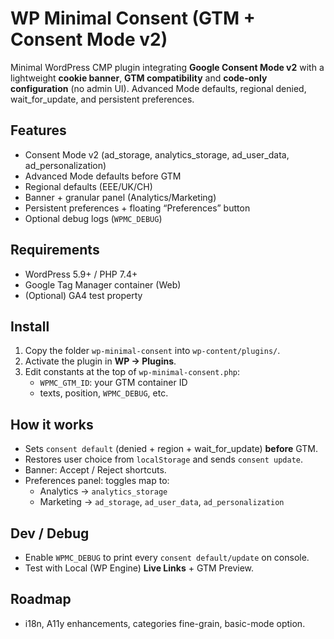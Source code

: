 # WP Minimal Consent (GTM + Consent Mode v2)

Minimal WordPress CMP plugin integrating **Google Consent Mode v2** with a lightweight **cookie banner**, **GTM compatibility** and **code-only configuration** (no admin UI). Advanced Mode defaults, regional denied, wait_for_update, and persistent preferences.

## Features

- Consent Mode v2 (ad_storage, analytics_storage, ad_user_data, ad_personalization)
- Advanced Mode defaults before GTM
- Regional defaults (EEE/UK/CH)
- Banner + granular panel (Analytics/Marketing)
- Persistent preferences + floating “Preferences” button
- Optional debug logs (`WPMC_DEBUG`)

## Requirements

- WordPress 5.9+ / PHP 7.4+
- Google Tag Manager container (Web)
- (Optional) GA4 test property

## Install

1. Copy the folder `wp-minimal-consent` into `wp-content/plugins/`.
2. Activate the plugin in **WP → Plugins**.
3. Edit constants at the top of `wp-minimal-consent.php`:
   - `WPMC_GTM_ID`: your GTM container ID
   - texts, position, `WPMC_DEBUG`, etc.

## How it works

- Sets `consent default` (denied + region + wait_for_update) **before** GTM.
- Restores user choice from `localStorage` and sends `consent update`.
- Banner: Accept / Reject shortcuts.
- Preferences panel: toggles map to:
  - Analytics → `analytics_storage`
  - Marketing → `ad_storage`, `ad_user_data`, `ad_personalization`

## Dev / Debug

- Enable `WPMC_DEBUG` to print every `consent default/update` on console.
- Test with Local (WP Engine) **Live Links** + GTM Preview.

## Roadmap

- i18n, A11y enhancements, categories fine-grain, basic-mode option.
